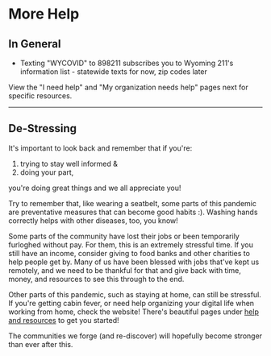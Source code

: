 # More Help

## In General
* Texting "WYCOVID" to 898211 subscribes you to Wyoming 211's information list - statewide texts for now, zip codes later

View the "I need help" and "My organization needs help"
pages next for specific resources.

---

## De-Stressing
It's important to look back and remember that if you're:

1. trying to stay well informed &
2. doing your part,

you're doing great things and we all appreciate you!

Try to remember that, like wearing a seatbelt, some parts
of this pandemic are preventative measures that can become
good habits :). Washing hands correctly helps with other
diseases, too, you know!

Some parts of the community have lost their jobs or been
temporarily furloghed without pay. For them, this is an
extremely stressful time. If you still have an income,
consider giving to food banks and other charities to help
people get by. Many of us have been blessed with jobs
that've kept us remotely, and we need to be thankful for
that and give back with time, money, and resources to see
this through to the end.

Other parts of this pandemic, such as staying at home, can
still be stressful. If you're getting cabin fever, or need help
organizing your digital life when working from home, check
the website! There's beautiful pages under [help and resources](https://wytechcc.com/help-and-resources) to get you started!

The communities we forge (and re-discover) will hopefully
become stronger than ever after this.
